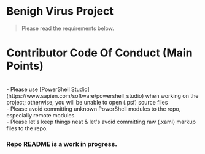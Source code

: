 # Benigh Virus Project
> Please read the requirements below.

# Contributor Code Of Conduct (Main Points)
<br>
- Please use [PowerShell Studio](https://www.sapien.com/software/powershell_studio) when working on the project; otherwise, you will be unable to open (.psf) source files
<br>
- Please avoid committing unknown PowerShell modules to the repo, especially remote modules. 
<br>
- Please let's keep things neat & let's avoid committing raw (.xaml) markup files to the repo.

### Repo README is a work in progress.
